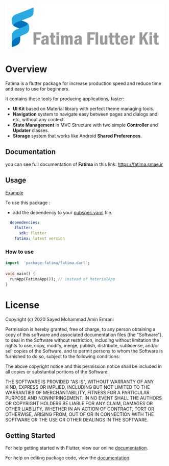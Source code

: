 <img src="https://github.com/smae1993/fatima/raw/master/images/logo.png" height="144em" width="500em" />

# Overview

Fatima is a flutter package for increase production speed and reduce time and easy to use for beginners.

It contains these tools for producing applications, faster:

 - **UI Kit** based on Material library with perfect theme managing tools.
 -  **Navigation** system to navigate easy between pages and dialogs and etc, without any context.
 - **State Management** in MVC Structure with  two simple **Controller** and **Updater** classes.
 - **Storage** system that works like Android **Shared Preferences**.

## Documentation
you can see full documentation of **Fatima** in this link:
https://fatima.smae.ir

## Usage

[Example](https://github.com/smae1993/fatima/blob/master/example/lib/main.dart)

To use this package :

* add the dependency to your [pubspec.yaml](https://github.com/smae1993/fatima/blob/master/example/pubspec.yaml) file.

```yaml
  dependencies:
    flutter:
      sdk: flutter
    fatima: latest version
```

### How to use

```dart
import  'package:fatima/fatima.dart';

void main() {
  runApp(FatimaApp()); // instead of MaterialApp
}

```

# License
Copyright (c) 2020 Sayed Mohammad Amin Emrani

Permission is hereby granted, free of charge, to any person obtaining a copy
of this software and associated documentation files (the "Software"), to deal
in the Software without restriction, including without limitation the rights
to use, copy, modify, merge, publish, distribute, sublicense, and/or sell
copies of the Software, and to permit persons to whom the Software is
furnished to do so, subject to the following conditions:

The above copyright notice and this permission notice shall be included in all
copies or substantial portions of the Software.

THE SOFTWARE IS PROVIDED "AS IS", WITHOUT WARRANTY OF ANY KIND, EXPRESS OR
IMPLIED, INCLUDING BUT NOT LIMITED TO THE WARRANTIES OF MERCHANTABILITY,
FITNESS FOR A PARTICULAR PURPOSE AND NONINFRINGEMENT. IN NO EVENT SHALL THE
AUTHORS OR COPYRIGHT HOLDERS BE LIABLE FOR ANY CLAIM, DAMAGES OR OTHER
LIABILITY, WHETHER IN AN ACTION OF CONTRACT, TORT OR OTHERWISE, ARISING FROM,
OUT OF OR IN CONNECTION WITH THE SOFTWARE OR THE USE OR OTHER DEALINGS IN THE
SOFTWARE.


## Getting Started

For help getting started with Flutter, view our online [documentation](https://flutter.io/).

For help on editing package code, view the [documentation](https://flutter.io/developing-packages/).